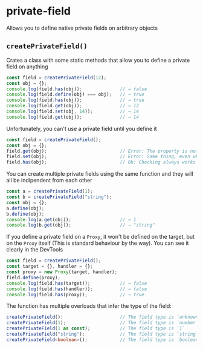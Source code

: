 
# private-field
Allows you to define native private fields on arbitrary objects

## `createPrivateField()`
Crates a class with some static methods that allow you to define a private field on anything
```ts
const field = createPrivateField(12);
const obj = {};
console.log(field.has(obj));              // → false
console.log(field.define(obj) === obj);   // → true
console.log(field.has(obj));              // → true
console.log(field.get(obj));              // → 12
console.log(field.set(obj, 14));          // → 14
console.log(field.get(obj));              // → 14
```
Unfortunately, you can't use a private field until you define it
```ts
const field = createPrivateField();
const obj = {};
field.get(obj);                           // Error: The property is not defined on the object
field.set(obj);                           // Error: Same thing, even when setting it
field.has(obj);                           // Ok: Checking always works
```
You can create multiple private fields using the same function and they will all be indipendent from each other
```ts
const a = createPrivateField(1);
const b = createPrivateField("string");
const obj = {};
a.define(obj);
b.define(obj);
console.log(a.get(obj));                  // → 1
console.log(b.get(obj));                  // → "string"
```
If you define a private field on a `Proxy`, it won't be defined on the target, but on the `Proxy` itself (This is standard behaviour by the way).
You can see it clearly in the DevTools
```ts
const field = createPrivateField();
const target = {}, handler = {};
const proxy = new Proxy(target, handler);
field.define(proxy);
console.log(field.has(target));           // → false
console.log(field.has(handler));          // → false
console.log(field.has(proxy));            // → true
```
The function has multiple overloads that infer the type of the field:
```ts
createPrivateField();                     // The field type is `unknown`
createPrivateField(1);                    // The field type is `number`
createPrivateField(1 as const);           // The field type is `1`
createPrivateField("string");             // The field type is `string`
createPrivateField<boolean>();            // The field type is `boolean | undefined` since I didn't pass the initial value
```